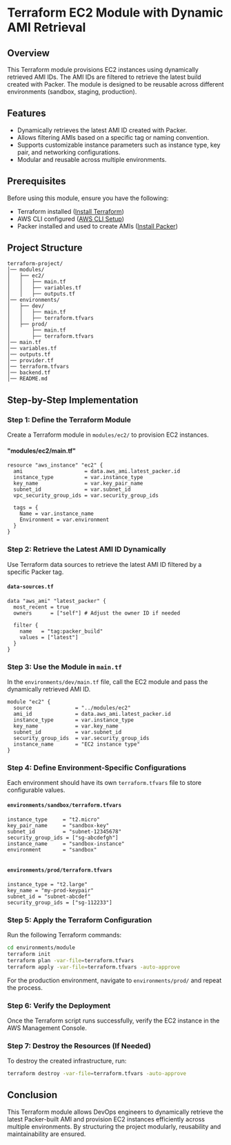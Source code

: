 # Terraform EC2 Module with Dynamic AMI Retrieval

## Overview
This Terraform module provisions EC2 instances using dynamically retrieved AMI IDs. The AMI IDs are filtered to retrieve the latest build created with Packer. The module is designed to be reusable across different environments (sandbox, staging, production).

## Features
- Dynamically retrieves the latest AMI ID created with Packer.
- Allows filtering AMIs based on a specific tag or naming convention.
- Supports customizable instance parameters such as instance type, key pair, and networking configurations.
- Modular and reusable across multiple environments.

## Prerequisites
Before using this module, ensure you have the following:
- Terraform installed ([Install Terraform](https://developer.hashicorp.com/terraform/tutorials/aws-get-started/install-cli))
- AWS CLI configured ([AWS CLI Setup](https://docs.aws.amazon.com/cli/latest/userguide/install-cliv2.html))
- Packer installed and used to create AMIs ([Install Packer](https://developer.hashicorp.com/packer/downloads))

## Project Structure
```
terraform-project/
│── modules/
│   ├── ec2/
│   │   ├── main.tf
│   │   ├── variables.tf
│   │   ├── outputs.tf
│── environments/
│   ├── dev/
│   │   ├── main.tf
│   │   ├── terraform.tfvars
│   ├── prod/
│       ├── main.tf
│       ├── terraform.tfvars
│── main.tf
│── variables.tf
│── outputs.tf
│── provider.tf
│── terraform.tfvars
│── backend.tf
│── README.md
```

## Step-by-Step Implementation

### Step 1: Define the Terraform Module
Create a Terraform module in `modules/ec2/` to provision EC2 instances.

#### "modules/ec2/main.tf"
```hcl
resource "aws_instance" "ec2" {
  ami                    = data.aws_ami.latest_packer.id
  instance_type          = var.instance_type
  key_name               = var.key_pair_name
  subnet_id              = var.subnet_id
  vpc_security_group_ids = var.security_group_ids

  tags = {
    Name = var.instance_name
    Environment = var.environment
  }
}

```



### Step 2: Retrieve the Latest AMI ID Dynamically
Use Terraform data sources to retrieve the latest AMI ID filtered by a specific Packer tag.

#### `data-sources.tf`
```hcl
data "aws_ami" "latest_packer" {
  most_recent = true
  owners      = ["self"] # Adjust the owner ID if needed

  filter {
    name   = "tag:packer_build"
    values = ["latest"]
  }
}
```

### Step 3: Use the Module in `main.tf`
In the `environments/dev/main.tf` file, call the EC2 module and pass the dynamically retrieved AMI ID.

```hcl
module "ec2" {
  source              = "../modules/ec2"
  ami_id              = data.aws_ami.latest_packer.id
  instance_type       = var.instance_type
  key_name            = var.key_name
  subnet_id           = var.subnet_id
  security_group_ids  = var.security_group_ids
  instance_name       = "EC2 instance type"
}
```

### Step 4: Define Environment-Specific Configurations
Each environment should have its own `terraform.tfvars` file to store configurable values.

#### `environments/sandbox/terraform.tfvars`
```hcl
instance_type     = "t2.micro"
key_pair_name     = "sandbox-key"
subnet_id         = "subnet-12345678"
security_group_ids = ["sg-abcdefgh"]
instance_name     = "sandbox-instance"
environment       = "sandbox"
 
```

#### `environments/prod/terraform.tfvars`
```hcl
instance_type = "t2.large"
key_name = "my-prod-keypair"
subnet_id = "subnet-abcdef"
security_group_ids = ["sg-112233"]
```

### Step 5: Apply the Terraform Configuration
Run the following Terraform commands:

```sh
cd environments/module
terraform init
terraform plan -var-file=terraform.tfvars
terraform apply -var-file=terraform.tfvars -auto-approve
```

For the production environment, navigate to `environments/prod/` and repeat the process.

### Step 6: Verify the Deployment
Once the Terraform script runs successfully, verify the EC2 instance in the AWS Management Console.

### Step 7: Destroy the Resources (If Needed)
To destroy the created infrastructure, run:

```sh
terraform destroy -var-file=terraform.tfvars -auto-approve
```

## Conclusion
This Terraform module allows DevOps engineers to dynamically retrieve the latest Packer-built AMI and provision EC2 instances efficiently across multiple environments. By structuring the project modularly, reusability and maintainability are ensured.

